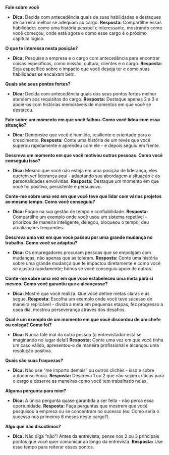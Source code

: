 **Fale sobre você** 
- **Dica:** Decida com antecedência quais de suas habilidades e destaques de carreira melhor se adequam ao cargo. 
**Resposta:** Compartilhe essas habilidades como uma história pessoal e interessante, mostrando como você começou, onde está agora e como esse cargo é o próximo capítulo lógico.

**O que te interessa nesta posição?** 
- **Dica:** Pesquise a empresa e o cargo com antecedência para encontrar coisas específicas, como missão, cultura, clientes e o cargo. 
**Resposta:** Seja específico sobre o impacto que você deseja ter e como suas habilidades se encaixam bem.

**Quais são seus pontos fortes?** 
- **Dica:** Decida com antecedência quais dos seus pontos fortes melhor atendem aos requisitos do cargo. 
**Resposta:** Destaque apenas 2 a 3 e apoie-os com histórias memoráveis de momentos em que você se destacou.

**Fale sobre um momento em que você falhou. Como você lidou com essa situação?** 
- **Dica:** Demonstre que você é humilde, resiliente e orientado para o crescimento. 
**Resposta:** Conte uma história de um revés que você superou rapidamente e aprendeu com ele - e depois seguiu em frente.

**Descreva um momento em que você motivou outras pessoas. Como você conseguiu isso?** 
- **Dica:** Mesmo que você não esteja em uma posição de liderança, eles querem ver liderança aqui - adaptando sua abordagem à situação e às personalidades envolvidas. 
**Resposta:** Destaque um momento em que você foi positivo, persistente e persuasivo.

**Conte-me sobre uma vez em que você teve que lidar com vários projetos ao mesmo tempo. Como você conseguiu?** 
- **Dica:** Foque na sua gestão de tempo e confiabilidade. 
**Resposta:** Compartilhe um exemplo onde você usou um sistema repetível - priorizou de maneira inteligente, delegou, bloqueou o tempo, deu atualizações frequentes.

**Descreva uma vez em que você passou por uma grande mudança no trabalho. Como você se adaptou?** 
- **Dica:** Os empregadores procuram pessoas que se empolgam com mudanças, não apenas que as toleram. 
**Resposta:** Conte uma história sobre uma grande mudança que te impactou diretamente e como você se ajustou rapidamente; bônus se você conseguiu apoio de outros.

**Conte-me sobre uma vez em que você estabeleceu uma meta para si mesmo. Como você garantiu que a alcançasse?** 
- **Dica:** Mostre que você realiza. Que você define metas claras e as segue. 
**Resposta:** Escolha um exemplo onde você teve sucesso de maneira replicável - divida a meta em pequenas etapas, fez progresso a cada dia, mostrou perseverança através dos desafios.

**Qual é um exemplo de um momento em que você discordou de um chefe ou colega? Como foi?**
- **Dica:** Nunca fale mal da outra pessoa (o entrevistador está se imaginando no lugar dela!) 
**Resposta:** Conte uma vez em que você tinha um caso válido, apresentou-o de maneira profissional e alcançou uma resolução positiva.

**Quais são suas fraquezas?** 
- **Dica:** Não use “me importo demais” ou outros clichês - isso é sobre autoconsciência. 
**Resposta:** Descreva 1 ou 2 que não sejam críticas para o cargo e observe as maneiras como você tem trabalhado nelas.

**Alguma pergunta para mim?** 
- **Dica:** A única pergunta quase garantida a ser feita - não perca essa oportunidade. 
**Resposta:** Faça perguntas que mostrem que você pesquisou a empresa ou se concentram no sucesso (ex: Como seria o sucesso nos primeiros 6 meses neste cargo?).

**Algo que não discutimos?** 
- **Dica:** Não diga “não”! Antes da entrevista, pense nos 2 ou 3 principais pontos que você quer comunicar ao longo da entrevista. 
**Resposta:** Use esse tempo para reiterar esses pontos.

